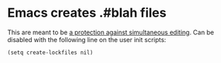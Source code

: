 # Emacs creates .#blah files

This are meant to be [a protection against simultaneous editing](https://www.gnu.org/software/emacs/manual/html_node/emacs/Interlocking.html).
Can be disabled with the following line on the user init scripts:

    (setq create-lockfiles nil)
